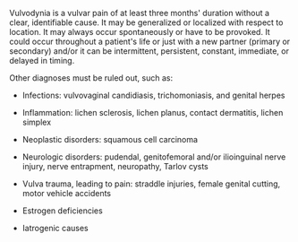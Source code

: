 Vulvodynia is a vulvar pain of at least three months' duration without a clear, identifiable cause. It may be generalized or localized with respect to location. It may always occur spontaneously or have to be provoked. It could occur throughout a patient's life or just with a new partner (primary or secondary) and/or it can be intermittent, persistent, constant, immediate, or delayed in timing.

Other diagnoses must be ruled out, such as:

- Infections: vulvovaginal candidiasis, trichomoniasis, and genital herpes

- Inflammation: lichen sclerosis, lichen planus, contact dermatitis, lichen simplex

- Neoplastic disorders: squamous cell carcinoma

- Neurologic disorders: pudendal, genitofemoral and/or ilioinguinal nerve injury, nerve entrapment, neuropathy, Tarlov cysts

- Vulva trauma, leading to pain: straddle injuries, female genital cutting, motor vehicle accidents

- Estrogen deficiencies

- Iatrogenic causes